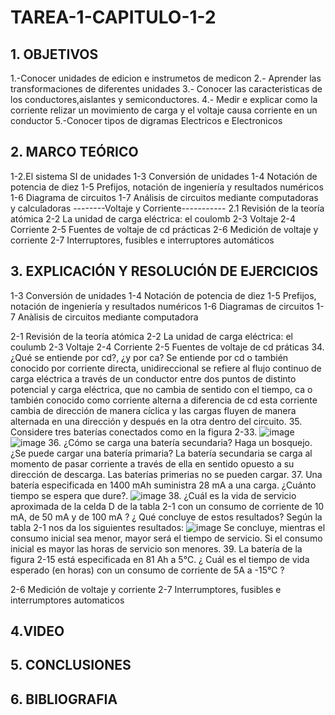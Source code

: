 # TAREA-1-CAPITULO-1-2 
## 1. OBJETIVOS
  1.-Conocer unidades de edicion e instrumetos de medicon
  2.- Aprender las transformaciones de diferentes unidades
  3.- Conocer  las caracteristicas  de los  conductores,aislantes  y semiconductores.
  4.- Medir e  explicar  como la corriente  relizar un movimiento de carga  y el voltaje causa corriente  en un conductor 
  5.-Conocer tipos de digramas Electricos  e Electronicos 

## 2. MARCO TEÓRICO
1-2.El sistema SI de unidades
1-3 Conversión de unidades
1-4 Notación de potencia de diez
1-5 Prefijos, notación de ingeniería y resultados numéricos
1-6 Diagrama de circuitos
1-7 Análisis de circuitos mediante computadoras y calculadoras
--------Voltaje y Corriente-----------
2.1 Revisión de la teoría atómica
2-2 La unidad de carga eléctrica: el coulomb
2-3  Voltaje
2-4 Corriente
2-5 Fuentes de voltaje de cd prácticas
2-6  Medición de  voltaje y corriente
2-7  Interruptores, fusibles e interruptores automáticos

## 3. EXPLICACIÓN Y RESOLUCIÓN DE EJERCICIOS 
  1-3 Conversión de unidades 
  1-4 Notación de potencia de diez
  1-5 Prefijos, notación de ingeniería y resultados numéricos
  1-6 Diagramas de circuitos
  1-7 Anàlisis de circuitos mediante computadora
  
  2-1 Revisión de la teoría atómica
  2-2 La unidad de carga eléctrica: el coulumb
  2-3  Voltaje
  2-4 Corriente
  2-5 Fuentes de voltaje de cd práticas
  34. ¿Qué se entiende por cd?, ¿y por ca?
Se entiende por cd o también conocido por corriente directa, unidireccional se refiere al flujo continuo de carga eléctrica a través de un conductor entre dos puntos de distinto potencial y carga eléctrica, que no cambia de sentido con el tiempo, ca o también conocido como corriente alterna a diferencia de cd esta corriente cambia de dirección de manera cíclica y las cargas fluyen de manera alternada en una dirección y después en la otra dentro del circuito.
35. Considere tres baterías conectados como en la figura 2-33.
![image](https://user-images.githubusercontent.com/84431598/120265042-c1456200-c264-11eb-99b5-bceb0dc66d63.png)
![image](https://user-images.githubusercontent.com/84431598/120265246-3153e800-c265-11eb-9d68-da6acff264ab.png)
36. ¿Cómo se carga una batería secundaria? Haga un bosquejo. ¿Se puede cargar una batería primaria?
La batería secundaria se carga al momento de pasar corriente a través de ella en sentido opuesto a su dirección de descarga. Las baterías primerias no se pueden cargar.
37. Una batería especificada en 1400 mAh suministra 28 mA a una carga. ¿Cuánto tiempo se espera que dure?.
![image](https://user-images.githubusercontent.com/84431598/120265353-7d9f2800-c265-11eb-8674-e371003ceca5.png)
38. ¿Cuál es la vida de servicio aproximada de la celda D de la tabla 2-1 con un consumo de corriente de 10 mA, de 50 mA y de 100 mA ? ¿ Qué concluye de estos resultados?
Según la tabla 2-1 nos da los siguientes resultados: 
![image](https://user-images.githubusercontent.com/84431598/120265444-ba6b1f00-c265-11eb-8211-a8b5850794c0.png)
Se concluye, mientras el consumo inicial sea menor, mayor será el tiempo de servicio. Si el consumo inicial es mayor las horas de servicio son menores.
39.  La batería de la figura 2-15 está especificada en 81 Ah a 5℃. ¿ Cuál es el tiempo de vida esperado (en horas) con un consumo de corriente de 5A a -15℃ ?


  2-6 Medición de voltaje y corriente
2-7 Interrumptores, fusibles e interrumptores automaticos 
  
  
  
## 4.VIDEO
## 5. CONCLUSIONES
## 6. BIBLIOGRAFIA
   
   
  
  
  
  
  
  
  
